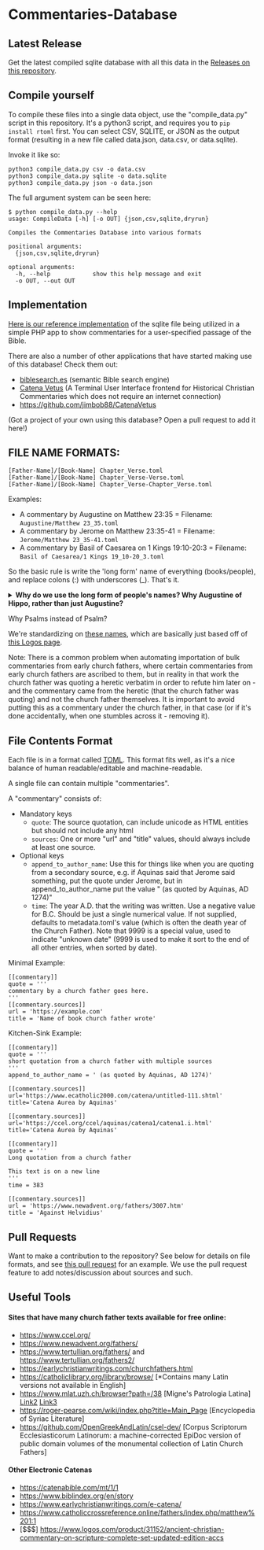 # Commentaries-Database

## Latest Release

Get the latest compiled sqlite database with all this data in the [Releases on this repository](https://github.com/HistoricalChristianFaith/Commentaries-Database/releases).

## Compile yourself

To compile these files into a single data object, use the "compile_data.py" script in this repository. It's a python3 script, and requires you to `pip install rtoml` first. You can select CSV, SQLITE, or JSON as the output format (resulting in a new file called data.json, data.csv, or data.sqlite).

Invoke it like so:

```
python3 compile_data.py csv -o data.csv
python3 compile_data.py sqlite -o data.sqlite
python3 compile_data.py json -o data.json
```

The full argument system can be seen here:

```commandline
$ python compile_data.py --help
usage: CompileData [-h] [-o OUT] {json,csv,sqlite,dryrun}

Compiles the Commentaries Database into various formats

positional arguments:
  {json,csv,sqlite,dryrun}

optional arguments:
  -h, --help            show this help message and exit
  -o OUT, --out OUT
```

## Implementation

[Here is our reference implementation](https://github.com/HistoricalChristianFaith/Commentaries-Interface) of the sqlite file being utilized in a simple PHP app to show commentaries for a user-specified passage of the Bible.

There are also a number of other applications that have started making use of this database! Check them out:

- [biblesearch.es](https://www.biblesearch.es) (semantic Bible search engine)
- [Catena Vetus](https://github.com/jimbob88/CatenaVetus) (A Terminal User Interface frontend for Historical Christian Commentaries which does not require an internet connection)
- https://github.com/jimbob88/CatenaVetus

(Got a project of your own using this database? Open a pull request to add it here!)

## FILE NAME FORMATS:

```
[Father-Name]/[Book-Name] Chapter_Verse.toml
[Father-Name]/[Book-Name] Chapter_Verse-Verse.toml
[Father-Name]/[Book-Name] Chapter_Verse-Chapter_Verse.toml
```

Examples:

- A commentary by Augustine on Matthew 23:35 = Filename: `Augustine/Matthew 23_35.toml`
- A commentary by Jerome on Matthew 23:35-41 = Filename: `Jerome/Matthew 23_35-41.toml`
- A commentary by Basil of Caesarea on 1 Kings 19:10-20:3 = Filename: `Basil of Caesarea/1 Kings 19_10-20_3.toml`

So the basic rule is write the 'long form' name of everything (books/people), and replace colons (:) with underscores (_). That's it.

<details>
    <summary><b>Why do we use the long form of people's names? Why Augustine of Hippo, rather than just Augustine?</b></summary>

The reason for this is simple enough - In his Catena Aurea, Aquinas lists "Maximus" as the author for several commentaries.

On a Maximus commentary of Luke 3:7-9, Aquinas prefixes the quotation with "lib. Ascet.", which easily enough points to Liber Asceticus, a writing by [Maximus the Confessor](https://en.wikipedia.org/wiki/Maximus_the_Confessor#Writings).

However on a Maximus commentary on Luke 2:8-12 and Matthew 3:1-3, Aquinas prefixes the quotations with "in Serm. Nativ. 4." and "Hom. in Joan. Bap. nat. 1." - and it does not appear Maximus the Confessor left us any sermons or homilies [among his writings](https://en.wikipedia.org/wiki/Maximus_the_Confessor#Writings). However Maximus of Turin [left many of both](https://en.wikipedia.org/wiki/Maximus_of_Turin#Works), and is likely these source for these commentaries Aquinas quoted.

Having to dig into problems like that increase the rate at which my gray hair grows, therefore we seek the most descriptive names possible for each person in this repo.

We also accept that for some people, it is not possible/necessary. For example, `Jerome` is universally understood to refer to a single man, and he doesn't have any kind of commonly known longer-form name. However, while `Augustine` is universally understood to refer to a single man, he does have a common longer-form name which we therefore use, `Augustine of Hippo`.
</details>

Why Psalms instead of Psalm?

We're standardizing on [these names](https://github.com/HistoricalChristianFaith/Commentaries-Interface/blob/master/func.php#L82), which are basically just based off of [this Logos page](https://www.logos.com/bible-book-abbreviations).

Note: There is a common problem when automating importation of bulk commentaries from early church fathers, where certain commentaries from early church fathers are ascribed to them, but in reality in that work the church father was quoting a heretic verbatim in order to refute him later on - and the commentary came from the heretic (that the church father was quoting) and not the church father themselves. It is important to avoid putting this as a commentary under the church father, in that case (or if it's done accidentally, when one stumbles across it - removing it).

## File Contents Format

Each file is in a format called [TOML](https://github.com/toml-lang/toml). This format fits well, as it's a nice balance of human readable/editable and machine-readable.

A single file can contain multiple "commentaries".

A "commentary" consists of:

- Mandatory keys
    - `quote`: The source quotation, can include unicode as HTML entities but should not include any html
    - `sources`: One or more "url" and "title" values, should always include at least one source.
- Optional keys
    - `append_to_author_name`: Use this for things like when you are quoting from a secondary source, e.g. if Aquinas said that Jerome said something, put the quote under Jerome, but in append_to_author_name put the value " (as quoted by Aquinas, AD 1274)"
    - `time`: The year A.D. that the writing was written. Use a negative value for B.C. Should be just a single numerical value. If not supplied, defaults to metadata.toml's value (which is often the death year of the Church Father). Note that 9999 is a special value, used to indicate "unknown date" (9999 is used to make it sort to the end of all other entries, when sorted by date).

Minimal Example:

```
[[commentary]]
quote = '''
commentary by a church father goes here.
'''
[[commentary.sources]]
url = 'https://example.com'
title = 'Name of book church father wrote'
```

Kitchen-Sink Example:

```
[[commentary]]
quote = '''
short quotation from a church father with multiple sources
'''
append_to_author_name = ' (as quoted by Aquinas, AD 1274)'

[[commentary.sources]]
url='https://www.ecatholic2000.com/catena/untitled-111.shtml'
title='Catena Aurea by Aquinas'

[[commentary.sources]]
url='https://ccel.org/ccel/aquinas/catena1/catena1.i.html'
title='Catena Aurea by Aquinas'

[[commentary]]
quote = '''
Long quotation from a church father

This text is on a new line
'''
time = 383

[[commentary.sources]]
url = 'https://www.newadvent.org/fathers/3007.htm'
title = 'Against Helvidius'
```

## Pull Requests

Want to make a contribution to the repository? See below for details on file formats, and see [this pull request](https://github.com/HistoricalChristianFaith/Commentaries-Database/pull/1) for an example. We use the pull request feature to add notes/discussion about sources and such.

## Useful Tools

#### Sites that have many church father texts available for free online:

* https://www.ccel.org/
* https://www.newadvent.org/fathers/
* https://www.tertullian.org/fathers/ and https://www.tertullian.org/fathers2/
* https://earlychristianwritings.com/churchfathers.html
* https://catholiclibrary.org/library/browse/ [*Contains many Latin versions not available in English]
* https://www.mlat.uzh.ch/browser?path=/38 [Migne's Patrologia Latina] [Link2](https://www.roger-pearse.com/weblog/patrologia-latina-pl-volumes-available-online/) [Link3](https://docs.google.com/spreadsheets/d/e/2PACX-1vRkUFBfVVqv5Tr2aZS4apFNpTJ-ys6VqeQxgsAI1v7cH5putIgchYWJAVGHuu0lWGmdD2DU7Vb1o7XH/pubhtml#)
* https://roger-pearse.com/wiki/index.php?title=Main_Page [Encyclopedia of Syriac Literature]
* https://github.com/OpenGreekAndLatin/csel-dev/ [Corpus Scriptorum Ecclesiasticorum Latinorum: a machine-corrected EpiDoc version of public domain volumes of the monumental collection of Latin Church Fathers]

#### Other Electronic Catenas

* https://catenabible.com/mt/1/1
* https://www.biblindex.org/en/story
* https://www.earlychristianwritings.com/e-catena/
* https://www.catholiccrossreference.online/fathers/index.php/matthew%201:1
* [$$$] https://www.logos.com/product/31152/ancient-christian-commentary-on-scripture-complete-set-updated-edition-accs
